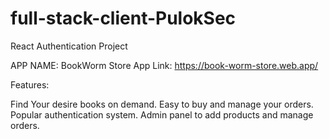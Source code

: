 ﻿# full-stack-client-PulokSec
 React Authentication Project

APP NAME: BookWorm Store App Link: https://book-worm-store.web.app/

Features:

Find Your desire books on demand.
Easy to buy and manage your orders.
Popular authentication system.
Admin panel to add products and manage orders.
